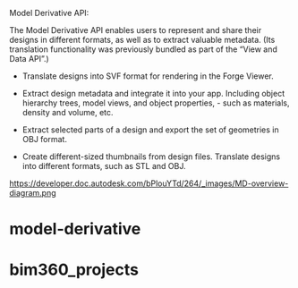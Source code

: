 Model Derivative API:

The Model Derivative API enables users to represent and share their designs in different formats, as well as to extract valuable metadata. (Its translation functionality was previously bundled as part of the “View and Data API”.)

- Translate designs into SVF format for rendering in the Forge Viewer.

- Extract design metadata and integrate it into your app. Including object hierarchy trees, model views, and object properties, - such as materials, density and volume, etc.

- Extract selected parts of a design and export the set of geometries in OBJ format.

- Create different-sized thumbnails from design files.
  Translate designs into different formats, such as STL and OBJ.

https://developer.doc.autodesk.com/bPlouYTd/264/_images/MD-overview-diagram.png
# model-derivative
# bim360_projects
